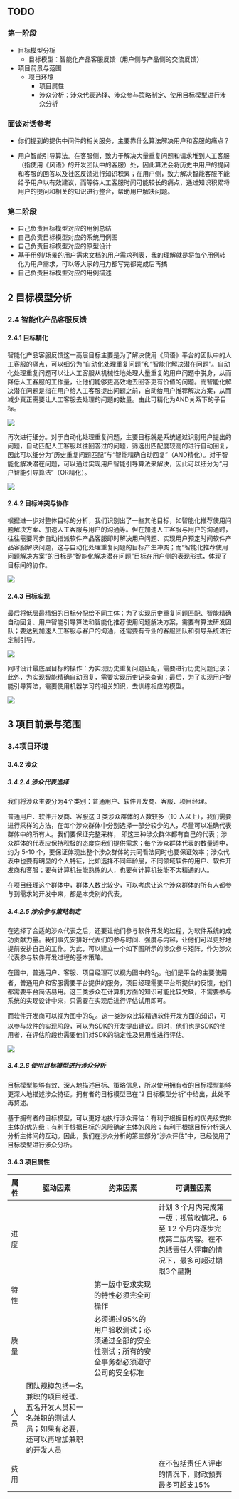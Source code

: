 ## TODO

### 第一阶段

- 目标模型分析
  - 目标模型：智能化产品客服反馈（用户侧与产品侧的交流反馈）
- 项目前景与范围
  - 项目环境
    - 项目属性
    - 涉众分析：涉众代表选择、涉众参与策略制定、使用目标模型进行涉众分析

### 面谈对话参考

- 你们提到的提供中间件的相关服务，主要靠什么算法解决用户和客服的痛点？

- 用户智能引导算法。在客服侧，致力于解决大量重复问题和请求堆到人工客服（指使用《风语》的开发团队中的客服）处，因此算法会将历史中用户的提问和客服的回答以及社区反馈进行知识积累；在用户侧，致力解决智能客服不能给予用户以有效建议，而等待人工客服时间可能较长的痛点，通过知识积累将用户的提问和相关的知识进行整合，帮助用户解决问题。

### 第二阶段

- 自己负责目标模型对应的用例总结
- 自己负责目标模型对应的系统用例图
- 自己负责目标模型对应的原型设计
- 基于用例/场景的用户需求文档的用户需求列表，我的理解就是将每个用例转化为用户需求，可以等大家的用力都写完都完成后再搞
- 自己负责目标模型对应的用例描述



## 2 目标模型分析

### 2.4 智能化产品客服反馈

#### 2.4.1 目标精化

智能化产品客服反馈这一高层目标主要是为了解决使用《风语》平台的团队中的人工客服的痛点，可以细分为“自动化处理重复问题”和“智能化解决潜在问题”。自动化处理重复问题可以让人工客服从机械性地处理大量重复的用户问题中脱身，从而降低人工客服的工作量，让他们能够更高效地去回答更有价值的问题。而智能化解决潜在问题是指在用户给人工客服提出问题之前，自动给用户推荐解决方案，从而减少真正需要让人工客服去处理的问题的数量。由此可精化为AND关系下的子目标。

![](./assets/2.4目标精化1.jpg)

再次进行细分。对于自动化处理重复问题，主要目标就是系统通过识别用户提出的问题，自动匹配人工客服以往回答过的问题，筛选出匹配度较高的进行自动回复，因此可以细分为“历史重复问题匹配”与“智能精确自动回复”（AND精化）。对于智能化解决潜在问题，可以通过实现用户智能引导算法来解决，因此可以细分为“用户智能引导算法”（OR精化）。

![](./assets/2.4目标精化2.jpg)

#### 2.4.2 目标冲突与协作

根据进一步对整体目标的分析，我们识别出了一些其他目标，如智能化推荐使用问题解决方案、加速人工客服与用户的沟通等。但在加速人工客服与用户的沟通时，往往需要同步自动指派软件产品客服即时解决用户问题、实现用户预定时间软件产品客服解决问题，这与自动化处理重复问题的目标产生冲突；而“智能化推荐使用问题解决方案”的目标是“智能化解决潜在问题”目标在用户侧的表现形式，体现了目标间的协作。

![](./assets/2.4目标冲突与协作.jpg)

#### 2.4.3 目标实现

最后将低层最精细的目标分配给不同主体：为了实现历史重复问题匹配、智能精确自动回复、用户智能引导算法和智能化推荐使用问题解决方案，需要有算法研发团队；要达到加速人工客服与客户的沟通，还需要有专业的客服团队和引导系统进行定制引导。

![](./assets/2.4目标实现1.jpg)

同时设计最底层目标的操作：为实现历史重复问题匹配，需要进行历史问题记录；此外，为实现智能精确自动回复，需要实现历史记录查询；最后，为了实现用户智能引导算法，需要使用机器学习的相关知识，去训练相应的模型。

![](./assets/2.4目标实现2.jpg)

## 3 项目前景与范围

### 3.4项目环境

#### 3.4.2 涉众

##### 3.4.2.4 涉众代表选择

我们将涉众主要分为4个类别：普通用户、软件开发商、客服、项目经理。

普通用户、软件开发商、客服这 3 类涉众群体的人数较多（10 人以上），我们需要进行采样的方法，在每个涉众群体中分别选择一部分较少的人，尽量可以准确代表群体中的所有人。我们要保证完整采样， 即这三种涉众群体都有自己的代表；涉众群体的代表应保持积极的态度向我们提供需求；每个涉众群体代表的数量适中，约为 5-10 个，要保证体现出整个涉众群体的共同看法同时也要保证效率；涉众代表中也要有明显的个人特征，比如选择不同年龄层，不同领域软件的用户、软件开发商和客服；要有计算机技能熟练的人，也要有计算机技能不太精通的人。

在项目经理这个群体中，群体人数比较少，可以考虑让这个涉众群体的所有人都参与到需求的开发中来，都是本类别的代表。

##### 3.4.2.5 涉众参与策略制定

在选择了合适的涉众代表之后，还要让他们参与软件开发的过程，为软件系统的成功贡献力量。我们事先安排好代表们的参与时间、强度与内容，让他们可以更好地提前安排自己的工作。为此，可以建立一个如下图所示的涉众参与矩阵，作为涉众代表参与软件开发过程的基本策略。

在图中，普通用户、客服、项目经理可以视为图中的S<sub>O</sub>。他们是平台的主要使用者，普通用户和客服需要平台提供的服务，项目经理需要平台所提供的反馈，他们都需要平台简洁易用。这三类涉众在计算机方面的知识可能比较欠缺，不需要参与系统的实现设计中来，只需要在实现后进行评估试用即可。

而软件开发商可以视为图中的S<sub>L</sub>。这一类涉众比较精通软件开发方面的知识，可以参与软件的实现阶段，可以为SDK的开发提出建议。同时，他们也是SDK的使用者，在评估阶段也需要他们对SDK的稳定性及易用性进行评估。

![](./assets/涉众参与策略制定.png)

##### 3.4.2.6 使用目标模型进行涉众分析

目标模型能够有效、深人地描述目标、策略信息，所以使用拥有者的目标模型能够更深人地描述涉众特征。拥有者的目标模型已在“2 目标模型分析”中给出，此处不再赘述。

基于拥有者的目标模型，可以更好地执行涉众评估：有利于根据目标的优先级安排主体的优先级；有利于根据目标的风险确定主体的风险；有利于根据目标分析深人分析主体间的互动。因此，我们在涉众分析的第三部分“涉众评估”中，已经使用了目标模型进行涉众分析。



#### 3.4.3 项目属性

| 属性 | 驱动因素                                                     | 约束因素                                                     | 可调整因素                                                   |
| ---- | ------------------------------------------------------------ | ------------------------------------------------------------ | ------------------------------------------------------------ |
| 进度 |                                                              |                                                              | 计划 3 个月内完成第一版；视营收情况，6 至 12 个月内逐步完成第二版内容。在不包括责任人评审的情况下，最多可超过期限3个星期 |
| 特性 |                                                              | 第一版中要求实现的特性必须完全可操作                         |                                                              |
| 质量 |                                                              | 必须通过95%的用户验收测试；必须通过全部的安全性测试；所有的安全事务都必须遵守公司的安全标准 |                                                              |
| 人员 | 团队规模包括一名兼职的项目经理、五名开发人员和一名兼职的测试人员；如果有必要，还可以再增加兼职的开发人员 |                                                              |                                                              |
| 费用 |                                                              |                                                              | 在不包括责任人评审的情况下，财政预算最多可超支15%            |

